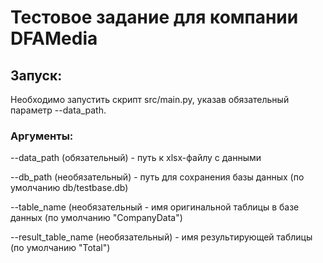 # Тестовое задание для компании DFAMedia

## Запуск:
Необходимо запустить скрипт src/main.py, указав обязательный параметр --data_path.

### Аргументы:
--data_path (обязательный) - путь к xlsx-файлу с данными

--db_path (необязательный) - путь для сохранения базы данных (по умолчанию db/testbase.db)

--table_name (необязательный - имя оригинальной таблицы в базе данных (по умолчанию "CompanyData")

--result_table_name (необязательный) - имя результирующей таблицы (по умолчанию "Total")
